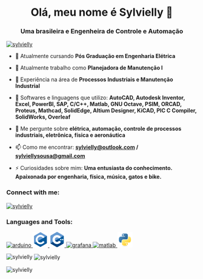 <h1 align="center">Olá, meu nome é Sylvielly 👋 </h1>
<h3 align="center">Uma brasileira e Engenheira de Controle e Automação</h3>

<p align="left"> <a href="https://github.com/ryo-ma/github-profile-trophy"><img src="https://github-profile-trophy.vercel.app/?username=sylvielly" alt="sylvielly" /></a> </p>

- 🔭 Atualmente cursando **Pós Graduação em Engenharia Elétrica**

- 🔭 Atualmente trabalho como **Planejadora de Manutenção I**
  
- 🔭 Experiência na área de **Processos Industriais e Manutenção Industrial**

- 🌱 Softwares e linguagens que utilizo: **AutoCAD, Autodesk Inventor, Excel, PowerBI, SAP, C/C++, Matlab, GNU Octave, PSIM, ORCAD, Proteus, Mathcad, SolidEdge, Altium Designer, KiCAD, PIC C Compiler, SolidWorks, Overleaf**

- 💬 Me pergunte sobre **elétrica, automação, controle de processos industriais, eletrônica, física e aeronáutica**

- 📫 Como me encontrar: **sylvielly@outlook.com / sylviellysousa@gmail.com**

- ⚡ Curiosidades sobre mim: **Uma entusiasta do conhecimento. Apaixonada por engenharia, física, música, gatos e bike.**

<h3 align="left">Connect with me:</h3>
<p align="left">
<a href="https://linkedin.com/in/sylvielly" target="blank"><img align="center" src="https://raw.githubusercontent.com/rahuldkjain/github-profile-readme-generator/master/src/images/icons/Social/linked-in-alt.svg" alt="sylvielly" height="30" width="40" /></a>
</p>

<h3 align="left">Languages and Tools:</h3>
<p align="left"> <a href="https://www.arduino.cc/" target="_blank" rel="noreferrer"> <img src="https://cdn.worldvectorlogo.com/logos/arduino-1.svg" alt="arduino" width="40" height="40"/> </a> <a href="https://www.cprogramming.com/" target="_blank" rel="noreferrer"> <img src="https://raw.githubusercontent.com/devicons/devicon/master/icons/c/c-original.svg" alt="c" width="40" height="40"/> </a> <a href="https://www.w3schools.com/cpp/" target="_blank" rel="noreferrer"> <img src="https://raw.githubusercontent.com/devicons/devicon/master/icons/cplusplus/cplusplus-original.svg" alt="cplusplus" width="40" height="40"/> </a> <a href="https://grafana.com" target="_blank" rel="noreferrer"> <img src="https://www.vectorlogo.zone/logos/grafana/grafana-icon.svg" alt="grafana" width="40" height="40"/> </a> <a href="https://www.mathworks.com/" target="_blank" rel="noreferrer"> <img src="https://upload.wikimedia.org/wikipedia/commons/2/21/Matlab_Logo.png" alt="matlab" width="40" height="40"/> </a> <a href="https://www.python.org" target="_blank" rel="noreferrer"> <img src="https://raw.githubusercontent.com/devicons/devicon/master/icons/python/python-original.svg" alt="python" width="40" height="40"/> </a> </p>

<p><img align="left" src="https://github-readme-stats.vercel.app/api/top-langs?username=sylvielly&show_icons=true&locale=en&layout=compact" alt="sylvielly" /></p>

<p>&nbsp;<img align="center" src="https://github-readme-stats.vercel.app/api?username=sylvielly&show_icons=true&locale=en" alt="sylvielly" /></p>

<p><img align="center" src="https://github-readme-streak-stats.herokuapp.com/?user=sylvielly&" alt="sylvielly" /></p>
